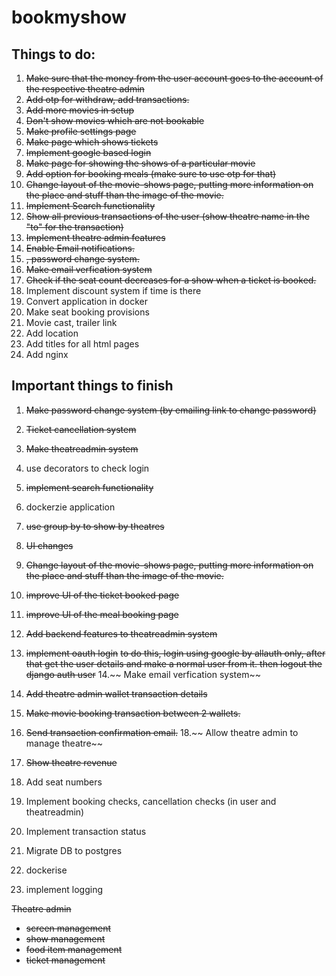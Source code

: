 # bookmyshow

## Things to do:

1. ~~Make sure that the money from the user account goes to the account of the respective theatre admin~~
2. ~~Add otp for withdraw, add transactions.~~
3. ~~Add more movies in setup~~
4. ~~Don't show movies which are not bookable~~
5. ~~Make profile settings page~~
6. ~~Make page which shows tickets~~
7. ~~Implement google based login~~
8. ~~Make page for showing the shows of a particular movie~~
9. ~~Add option for booking meals (make sure to use otp for that)~~
10. ~~Change layout of the movie-shows page, putting more information on the place and stuff than the image of the movie.~~
11. ~~Implement Search functionality~~
12. ~~Show all previous transactions of the user (show theatre name in the "to" for the transaction)~~
13. ~~Implement theatre admin features~~
14. ~~Enable Email notifications.~~
15. ~~, password change system.~~
16. ~~Make email verfication system~~
17. ~~Check if the seat count decreases for a show when a ticket is booked.~~
18. Implement discount system if time is there
19. Convert application in docker
20. Make seat booking provisions
21. Movie cast, trailer link
22. Add location
23. Add titles for all html pages
24. Add nginx

## Important things to finish

1. ~~Make password change system (by emailing link to change password)~~
2. ~~Ticket cancellation system~~
3. ~~Make theatreadmin system~~
4. use decorators to check login
5. ~~implement search functionality~~
6. dockerzie application
7. ~~use group by to show by theatres~~
8. ~~UI changes~~
9. ~~Change layout of the movie-shows page, putting more information on the place and stuff than the image of the movie.~~
10. ~~improve UI of the ticket booked page~~
11. ~~improve UI of the meal booking page~~

12. ~~Add backend features to theatreadmin system~~
13. ~~implement oauth login~~
    ~~to do this, login using google by allauth only, after that get the user details and make a normal user from it. then logout the django auth user~~
    14.~~ Make email verfication system~~
14. ~~Add theatre admin wallet transaction details~~
15. ~~Make movie booking transaction between 2 wallets.~~
16. ~~Send transaction confirmation email.~~
    18.~~ Allow theatre admin to manage theatre~~
17. ~~Show theatre revenue~~
18. Add seat numbers
19. Implement booking checks, cancellation checks (in user and theatreadmin)
20. Implement transaction status
21. Migrate DB to postgres
22. dockerise
23. implement logging

~~Theatre admin~~

- ~~screen management~~
- ~~show management~~
- ~~food item management~~
- ~~ticket management~~

